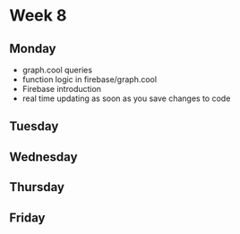 # Week 8

## Monday
* graph.cool queries
* function logic in firebase/graph.cool
* Firebase introduction
* real time updating as soon as you save changes to code

## Tuesday


## Wednesday


## Thursday


## Friday

